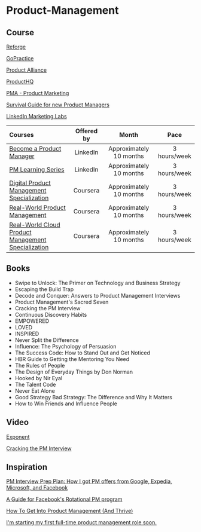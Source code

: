 # Product-Management

## Course

[Reforge](https://www.reforge.com/)

[GoPractice](https://gopractice.io/)

[Product Alliance](https://www.productalliance.com/)

[ProductHQ](https://producthq.org/product-management-certifications/)

[PMA - Product Marketing](https://certified.productmarketingalliance.com/p/product-marketing-certified-core)

[Survival Guide for new Product Managers](https://www.pmdiego.com/)

[LinkedIn Marketing Labs](https://training.marketing.linkedin.com/page/certifications)



Courses | Offered by | Month | Pace |
:-- | :--: | :--: | :--: | 
[Become a Product Manager](https://www.linkedin.com/learning/paths/become-a-product-manager-2)| LinkedIn |  Approximately 10 months | 3 hours/week |
[PM Learning Series](https://www.linkedin.com/newsletters/pm-learning-series-6930736280242704384/)| LinkedIn |  Approximately 10 months | 3 hours/week |
[Digital Product Management Specialization](https://www.coursera.org/specializations/uva-darden-digital-product-management)| Coursera |  Approximately 10 months | 3 hours/week |
[Real-World Product Management](https://www.coursera.org/specializations/real-world-product-management)| Coursera |  Approximately 10 months | 3 hours/week |
[Real-World Cloud Product Management Specialization](https://www.coursera.org/specializations/real-world-cloud-pm)| Coursera |  Approximately 10 months | 3 hours/week |

## Books
- Swipe to Unlock: The Primer on Technology and Business Strategy
- Escaping the Build Trap
- Decode and Conquer: Answers to Product Management Interviews
- Product Management's Sacred Seven
- Cracking the PM Interview
- Continuous Discovery Habits
- EMPOWERED
- LOVED
- INSPIRED
- Never Split the Difference
- Influence: The Psychology of Persuasion
- The Success Code: How to Stand Out and Get Noticed 
- HBR Guide to Getting the Mentoring You Need
- The Rules of People
- The Design of Everyday Things by Don Norman
- Hooked by Nir Eyal
- The Talent Code
- Never Eat Alone
- Good Strategy Bad Strategy: The Difference and Why It Matters
- How to Win Friends and Influence People


## Video
[Exponent](https://www.youtube.com/channel/UCjm_qVkCPjOVDz9BWjNqO9A)

[Cracking the PM Interview](https://www.youtube.com/watch?v=CshJxTcsgvo)

## Inspiration
[PM Interview Prep Plan: How I got PM offers from Google, Expedia, Microsoft, and Facebook](https://www.teamblind.com/post/PM-Interview-Prep-Plan-How-I-got-PM-offers-from-Google-Expedia-Microsoft-and-Facebook-pj56HMHQ)

[A Guide for Facebook's Rotational PM program](https://www.reddit.com/r/ProductManagement/comments/ora679/a_guide_for_facebooks_rotational_pm_program/)

[How To Get Into Product Management (And Thrive)](https://medium.com/hackernoon/how-to-get-into-product-management-78c58bd9c8cf)

[I'm starting my first full-time product management role soon.](https://www.reddit.com/r/ProductManagement/comments/npj805/im_starting_my_first_fulltime_product_management/)
